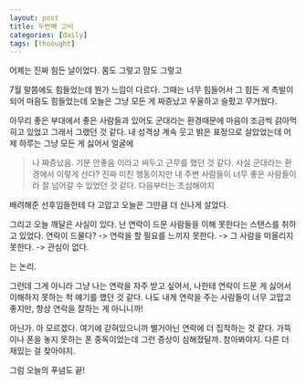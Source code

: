 ```yaml
---
layout: post
title: 두번째 고비
categories: [daily]
tags: [thoought]
---
```

어제는 진짜 힘든 날이었다. 몸도 그렇고 맘도 그렇고

7월 말쯤에도 힘들었는데 뭔가 느낌이 다르다. 그때는 너무 힘들어서 그 힘든 게 촉발이 되어 마음도 힘들었는데
오늘은 그냥 모든 게 짜증났고 우울하고 슬펐고 무거웠다.

아무리 좋은 부대에서 좋은 사람들과 있어도 군대라는 환경때문에 마음이 조금씩 갉아먹히고 있었고 그래서 그랬던 것 같다. 내 성격상 계속 웃고 밝은 표정으로 살았었는데 어제 하루는 그냥 모든 게 싫어서 얼굴에
> 나 짜증났음. 기분 안좋음
이라고 써두고 근무를 했던 것 같다. 사실 군대라는 환경에서 이렇게 산다? 진짜 미친 행동이지만 내 주변 사람들이 너무 좋은 사람들이라 잘 넘어갈 수 있었던 것 같다. 다음부터는 조심해야지

배려해준 선후임들한테 다 고맙고 오늘은 그만큼 더 신나게 살았다. 

그리고 오늘 깨달은 사실이 있다. 난 연락이 드문 사람들을 이해 못한다는 스탠스를 취하고 있었다. 연락이 드물다? -> 연락을 할 필요를 느끼지 못한다. -> 그 사람을 떠올리지 못한다. -> 관심이 없다.

는 논리.

그런데 그게 아니라 그냥 나는 연락을 자주 받고 싶어서, 나한테 연락이 드문 게 싫어서 이해하지 못하는 척 얘기를 했던 것 같다. 나도 내게 연락을 주는 사람들이 너무 고맙고 좋지만, 항상 연락을 잘하는 게 아니니까!

아닌가. 아 모르겠다. 여기에 갇혀있으니까 별거아닌 연락에 더 집착하는 것 같다. 가뜩이나 폰을 놓지 못하는 폰 중독이었는데 그런 증상이 심해졌달까. 참아봐야지. 다른 더 재밌는 걸 찾아야지.

그럼 오늘의 푸념도 끝!
